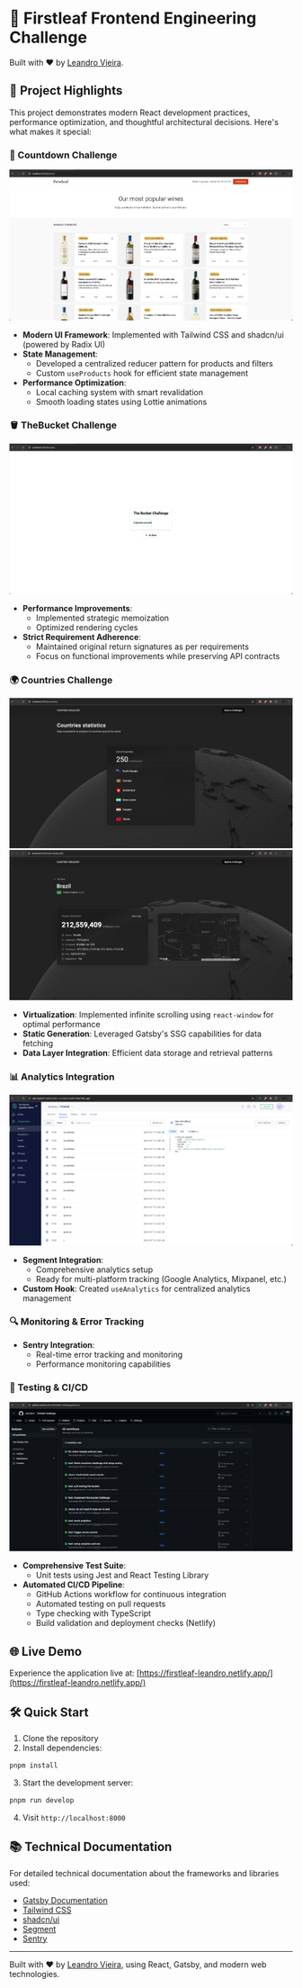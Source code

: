 # 🚀 Firstleaf Frontend Engineering Challenge

Built with ❤️ by [Leandro Vieira](https://linkedin.com/in/leandrofv).

## 🎯 Project Highlights

This project demonstrates modern React development practices, performance optimization, and thoughtful architectural decisions. Here's what makes it special:

### 🎨 Countdown Challenge

![Countdown Demo](/.github/images/challenge-promo.png)

- **Modern UI Framework**: Implemented with Tailwind CSS and shadcn/ui (powered by Radix UI)
- **State Management**:
  - Developed a centralized reducer pattern for products and filters
  - Custom `useProducts` hook for efficient state management
- **Performance Optimization**:
  - Local caching system with smart revalidation
  - Smooth loading states using Lottie animations

### 🪣 TheBucket Challenge

![TheBucket Demo](/.github/images/challenge-bucket.png)

- **Performance Improvements**:
  - Implemented strategic memoization
  - Optimized rendering cycles
- **Strict Requirement Adherence**:
  - Maintained original return signatures as per requirements
  - Focus on functional improvements while preserving API contracts

### 🌍 Countries Challenge

![Countries Demo](/.github/images/challenge-countries.png)
![Countries Demo - Country Detail](/.github/images/challenge-country.png)

- **Virtualization**: Implemented infinite scrolling using `react-window` for optimal performance
- **Static Generation**: Leveraged Gatsby's SSG capabilities for data fetching
- **Data Layer Integration**: Efficient data storage and retrieval patterns

### 📊 Analytics Integration

![Segment](/.github/images/segment.png)

- **Segment Integration**:
  - Comprehensive analytics setup
  - Ready for multi-platform tracking (Google Analytics, Mixpanel, etc.)
- **Custom Hook**: Created `useAnalytics` for centralized analytics management

### 🔍 Monitoring & Error Tracking

- **Sentry Integration**:
  - Real-time error tracking and monitoring
  - Performance monitoring capabilities

### 🧪 Testing & CI/CD

![GitHub Actions](/.github/images/actions.png)

- **Comprehensive Test Suite**:
  - Unit tests using Jest and React Testing Library
- **Automated CI/CD Pipeline**:
  - GitHub Actions workflow for continuous integration
  - Automated testing on pull requests
  - Type checking with TypeScript
  - Build validation and deployment checks (Netlify)

## 🌐 Live Demo

Experience the application live at: [https://firstleaf-leandro.netlify.app/](https://firstleaf-leandro.netlify.app/)

## 🛠 Quick Start

1. Clone the repository
2. Install dependencies:

```bash
pnpm install
```

3. Start the development server:

```bash
pnpm run develop
```

4. Visit `http://localhost:8000`

## 📚 Technical Documentation

For detailed technical documentation about the frameworks and libraries used:

- [Gatsby Documentation](https://www.gatsbyjs.com/docs/)
- [Tailwind CSS](https://tailwindcss.com/docs)
- [shadcn/ui](https://ui.shadcn.com/)
- [Segment](https://segment.com/docs/)
- [Sentry](https://docs.sentry.io/)

---

Built with ❤️ by [Leandro Vieira](https://linkedin.com/in/leandrofv), using React, Gatsby, and modern web technologies.
